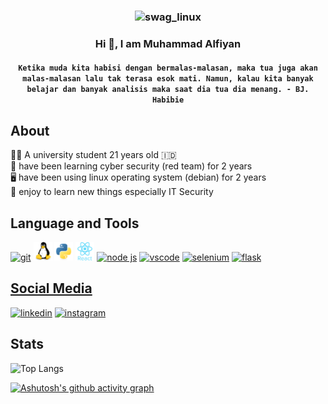 <!--
### Hi there 

**realalf1/realalf1** is a ✨ _special_ ✨ repository because its `README.md` (this file) appears on your GitHub profile.

Hi Here are some ideas to get you started:
-->
  <div align="center">

  ### ![swag_linux](https://github.com/realalf1/realalf1/assets/152812058/28f0e289-6b62-4687-971a-f10560c0be6e) 
  ### Hi 👋, I am Muhammad Alfiyan
  #### ``Ketika muda kita habisi dengan bermalas-malasan, maka tua juga akan malas-malasan lalu tak terasa esok mati. Namun, kalau kita banyak belajar dan banyak analisis maka saat dia tua dia menang. - BJ. Habibie``
  
  </div>

  ## About

  <!-- 🔭 I’m currently working on ...-->
  🧑‍🎓 A university student 21 years old 🇮🇩 </br>
  🚀 have been learning cyber security (red team) for 2 years</br>
  🖥️ have been using linux operating system (debian) for 2 years </br> <!-- 📫 How to reach me: -->
  🧣 enjoy to learn new things especially IT Security </br>

  ## Language and Tools

  <a href="https://git-scm.com/" target="_blank" rel="noreferrer"><img src="https://www.vectorlogo.zone/logos/git-scm/git-scm-icon.svg" alt="git" width="30" height="30"/></a> 
  <a href="https://www.linux.org/" target="_blank" rel="noreferrer"><img src="https://raw.githubusercontent.com/devicons/devicon/master/icons/linux/linux-original.svg" alt="linux" width="30" height="30"/></a> 
  <a href="https://www.python.org" target="_blank" rel="noreferrer"><img src="https://raw.githubusercontent.com/devicons/devicon/master/icons/python/python-original.svg" alt="python" width="30" height="30"/></a> 
  <a href="https://reactjs.org/" target="_blank" rel="noreferrer"> <img src="https://raw.githubusercontent.com/devicons/devicon/master/icons/react/react-original-wordmark.svg" alt="react" width="30" height="30"/></a> 
  <a href="https://nodejs.org/en" target="_blank" rel="noreferrer"> <img src="https://cdn.jsdelivr.net/gh/devicons/devicon/icons/nodejs/nodejs-original.svg" alt="node js" width="30" height="30" /></a>
  <a href="https://code.visualstudio.com/" target="_blank" rel="noreferrer"> <img src="https://cdn.jsdelivr.net/gh/devicons/devicon/icons/vscode/vscode-original.svg" alt="vscode" width="30" height="30" /></a>
  <a href="https://www.selenium.dev/" target="_blank" rel="noreferrer"> <img src="https://cdn.jsdelivr.net/gh/devicons/devicon/icons/selenium/selenium-original.svg" alt="selenium" width="30" height="30" /></a>
  <a href="https://flask.palletsprojects.com" target="_blank" rel="noreferrer"> <img src="https://cdn.jsdelivr.net/gh/devicons/devicon/icons/flask/flask-original.svg" alt="flask" width="30" height="30" />

  ## Social Media
    
  [![linkedin](https://img.shields.io/badge/linkedin-0A66C2?style=for-the-badge&logo=linkedin&logoColor=white)](https://www.linkedin.com/in/xecureyan)
  [![instagram](https://img.shields.io/badge/Instagram-E4405F?style=for-the-badge&logo=instagram&logoColor=white)](https://www.instagram.com/xecureyan)

  ## Stats
  ![Top Langs](https://github-readme-stats.vercel.app/api/top-langs/?username=realalf1&size_weight=0.5&count_weight=0.5&layout=compact&hide=html,css)
  
</div>  

[![Ashutosh's github activity graph](https://github-readme-activity-graph.vercel.app/graph?username=realalf1&theme=github-compact)](https://github.com/ashutosh00710/github-readme-activity-graph)

<!--
  <p align="left"> <a href="https://github.com/ryo-ma/github-profile-trophy"><img src="https://github-profile-trophy.vercel.app/?username=yanto" alt="yanto" /></a> </p>
-->
